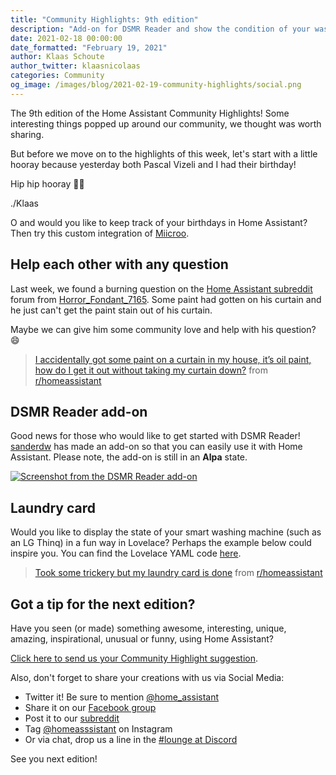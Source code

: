 ```yaml
---
title: "Community Highlights: 9th edition"
description: "Add-on for DSMR Reader and show the condition of your washing machine with a Laundry card"
date: 2021-02-18 00:00:00
date_formatted: "February 19, 2021"
author: Klaas Schoute
author_twitter: klaasnicolaas
categories: Community
og_image: /images/blog/2021-02-19-community-highlights/social.png
---
```


The 9th edition of the Home Assistant Community Highlights! Some interesting
things popped up around our community, we thought was worth sharing.

But before we move on to the highlights of this week, let's start with a
little hooray because yesterday both Pascal Vizeli and I had their birthday!

Hip hip hooray 🎂🥳

./Klaas

O and would you like to keep track of your birthdays in Home Assistant? Then
try this custom integration of [Miicroo](https://github.com/Miicroo).

<object type="image/svg+xml" data="https://gh-card.dev/repos/Miicroo/ha-birthdays.svg?link_target=_blank"></object>

## Help each other with any question

Last week, we found a burning question on the [Home Assistant subreddit][reddit]
forum from [Horror_Fondant_7165](https://www.reddit.com/user/Horror_Fondant_7165/).
Some paint had gotten on his curtain and he just can't get the paint stain
out of his curtain.

Maybe we can give him some community love and help with his question? 😄

<blockquote class="reddit-card" data-card-created="1613656706"><a href="https://www.reddit.com/r/homeassistant/comments/lixarb/i_accidentally_got_some_paint_on_a_curtain_in_my/">I accidentally got some paint on a curtain in my house, it’s oil paint, how do I get it out without taking my curtain down?</a> from <a href="http://www.reddit.com/r/homeassistant">r/homeassistant</a></blockquote>
<script async src="//embed.redditmedia.com/widgets/platform.js" charset="UTF-8"></script>

## DSMR Reader add-on

Good news for those who would like to get started with DSMR Reader!
[sanderdw](https://github.com/sanderdw) has made an add-on so that you can
easily use it with Home Assistant. Please note, the add-on is still in an __Alpa__ state.

<object type="image/svg+xml" data="https://gh-card.dev/repos/sanderdw/hassio-addons.svg?link_target=_blank"></object>

<a href="https://community.home-assistant.io/t/dsmr-reader-add-on-for-home-assistant/279087" target="_blank">
  <img
    src='/images/blog/2021-02-19-community-highlights/dsmr-reader.png'
    alt="Screenshot from the DSMR Reader add-on"
    style='border: 0;box-shadow: none;'
  />
</a>

## Laundry card

Would you like to display the state of your smart washing machine (such as an LG Thinq)
in a fun way in Lovelace? Perhaps the example below could inspire you. You can find the
Lovelace YAML code [here](https://pastebin.com/S3uVcQHT).

<blockquote class="reddit-card" data-card-created="1613656949"><a href="https://www.reddit.com/r/homeassistant/comments/ll5ioi/took_some_trickery_but_my_laundry_card_is_done/">Took some trickery but my laundry card is done</a> from <a href="http://www.reddit.com/r/homeassistant">r/homeassistant</a></blockquote>
<script async src="//embed.redditmedia.com/widgets/platform.js" charset="UTF-8"></script>

## Got a tip for the next edition?

Have you seen (or made) something awesome, interesting, unique, amazing,
inspirational, unusual or funny, using Home Assistant?

[Click here to send us your Community Highlight suggestion](/suggest-community-highlight).

Also, don't forget to share your creations with us via Social Media:

- Twitter it! Be sure to mention [@home_assistant][twitter]
- Share it on our [Facebook group][facebook-group]
- Post it to our [subreddit][reddit]
- Tag [@homeasssistant][instagram] on Instagram
- Or via chat, drop us a line in the [#lounge at Discord][chat]

See you next edition!

[chat]: https://www.home-assistant.io/join-chat
[facebook-group]: https://www.facebook.com/groups/HomeAssistant/
[instagram]: https://www.instagram.com/homeassistant/
[reddit]: https://www.reddit.com/r/homeassistant
[twitter]: https://www.twitter.com/home_assistant
